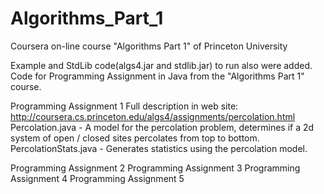 # Algorithms_Part_1
Coursera on-line course "Algorithms Part 1" of Princeton University

Example and StdLib code(algs4.jar and stdlib.jar) to run also were added.
Code for Programming Assignment in Java from the "Algorithms Part 1" course.

Programming Assignment 1
Full description in web site:
    http://coursera.cs.princeton.edu/algs4/assignments/percolation.html
    Percolation.java - A model for the percolation problem, determines if a 2d system of open / closed sites percolates from top to bottom.
    PercolationStats.java - Generates statistics using the percolation model.

Programming Assignment 2
Programming Assignment 3
Programming Assignment 4
Programming Assignment 5
